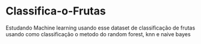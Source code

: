 # Classifica-o-Frutas
Estudando Machine learning usando esse dataset de classificação de frutas usando como classificação o metodo do random forest, knn e naive bayes
